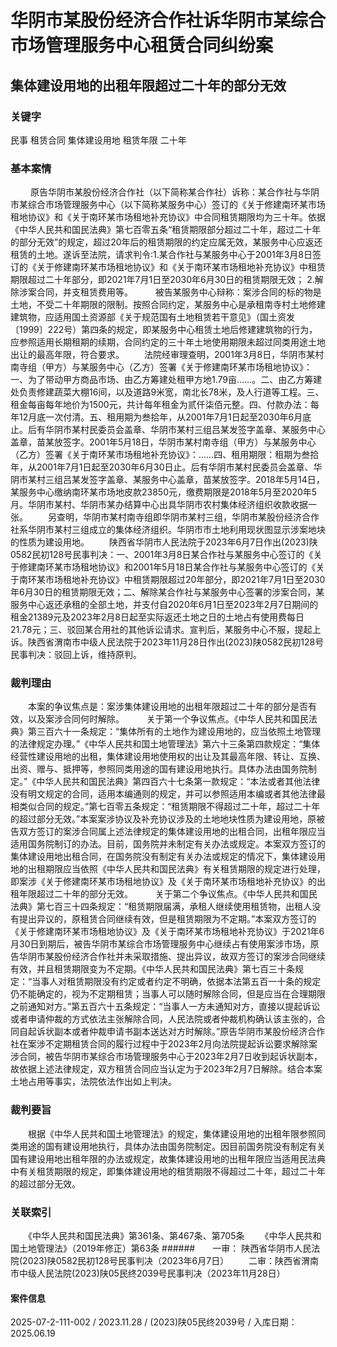 # 华阴市某股份经济合作社诉华阴市某综合市场管理服务中心租赁合同纠纷案
## 集体建设用地的出租年限超过二十年的部分无效
### 关键字
民事 租赁合同 集体建设用地 租赁年限 二十年
### 基本案情
　　    原告华阴市某股份经济合作社（以下简称某合作社）诉称：某合作社与华阴市某综合市场管理服务中心（以下简称某服务中心）签订的《关于修建南环某市场租地协议》和《关于南环某市场租地补充协议》中合同租赁期限均为三十年。依据《中华人民共和国民法典》第七百零五条“租赁期限部分超过二十年，超过二十年的部分无效”的规定，超过20年后的租赁期限的约定应属无效，某服务中心应返还租赁的土地。遂诉至法院，请求判令:1.某合作社与某服务中心于2001年3月8日签订的《关于修建南环某市场租地协议》和《关于南环某市场租地补充协议》中租赁期限超过二十年部分，即2021年7月1日至2030年6月30日的租赁期限无效； 2.解除涉案合同，并支租赁费用等。
　　    被告某服务中心辩称：案涉合同的标的物是土地，不受二十年期限的限制。按照合同约定，某服务中心是承租南寺村土地修建建筑物，应适用国土资源部《关于规范国有土地租赁若干意见》（国土资发〔1999〕222号）第四条的规定，即某服务中心租赁土地后修建建筑物的行为，应参照适用长期租期的续期，合同约定的三十年土地使用期限未超过同类用途土地出让的最高年限，符合要求。
　　法院经审理查明，2001年3月8日，华阴市某村南寺组（甲方）与某服务中心（乙方）签署《关于修建南环某市场租地协议》：一、为了带动甲方商品市场、由乙方筹建处租甲方地1.79亩……。二、由乙方筹建处负责修建蔬菜大棚16间，以及道路9米宽，南北长78米，及人行道等工程。三、租金每亩每年地价为1500元，共计每年租金为贰仟柒佰元整。四、付款办法：每年12月底一次付清。五、租用期为叁拾年，从2001年7月1日起至2030年6月底止。后有华阴市某村民委员会盖章、华阴市某村三组吕某发签字盖章、某服务中心盖章，苗某放签字。2001年5月18日，华阴市某村南寺组（甲方）与某服务中心（乙方）签署《关于南环某市场租地补充协议》：……四、租用期限：租期为叁拾年，从2001年7月1日起至2030年6月30日止。后有华阴市某村民委员会盖章、华阴市某村三组吕某发签字盖章、某服务中心盖章，苗某放签字。2018年5月14日，某服务中心缴纳南环某市场地皮款23850元，缴费期限是2018年5月至2020年5月。华阴市某村、华阴市某办结算中心出具华阴市农村集体经济组织收款收据一张。
　　另查明，华阴市某村南寺组即华阴市某村三组，华阴市某股份经济合作社系华阴市某村三组成立的集体经济组织。华阴市市土地利用现状图显示涉案地块的性质为建设用地。 
　　陕西省华阴市人民法院于2023年6月7日作出(2023)陕0582民初128号民事判决：一、2001年3月8日某合作社与某服务中心签订的《关于修建南环某市场租地协议》和2001年5月18日某合作社与某服务中心签订的《关于南环某市场租地补充协议》中租赁期限超过20年部分，即2021年7月1日至2030年6月30日的租赁期限无效；二、解除某合作社与某服务中心签署的涉案合同，某服务中心返还承租的全部土地，并支付自2020年6月1日至2023年2月7日期间的租金21389元及2023年2月8日起至实际返还土地之日的土地占有使用费每日21.78元；三、驳回某合用社的其他诉讼请求。宣判后，某服务中心不服，提起上诉。陕西省渭南市中级人民法院于2023年11月28日作出(2023)陕0582民初128号民事判决：驳回上诉，维持原判。
### 裁判理由
　　本案的争议焦点是：案涉集体建设用地的出租年限超过二十年的部分是否有效，以及案涉合同何时解除。
　　    关于第一个争议焦点。《中华人民共和国民法典》第三百六十一条规定：“集体所有的土地作为建设用地的，应当依照土地管理的法律规定办理。”《中华人民共和国土地管理法》第六十三条第四款规定：“集体经营性建设用地的出租，集体建设用地使用权的出让及其最高年限、转让、互换、出资、赠与、抵押等，参照同类用途的国有建设用地执行。具体办法由国务院制定。”《中华人民共和国民法典》第四百六十七条第一款规定：“本法或者其他法律没有明文规定的合同，适用本编通则的规定，并可以参照适用本编或者其他法律最相类似合同的规定。”第七百零五条规定：“租赁期限不得超过二十年，超过二十年的超过部分无效。”本案案涉协议及补充协议涉及的土地地块性质为建设用地，原被告双方签订的案涉合同属上述法律规定的集体建设用地的出租合同，出租年限应当适用国务院制订的办法。目前，国务院并未制定有关办法或规定。本案双方签订的集体建设用地出租合同，在国务院没有制定有关办法或规定的情况下，集体建设用地的出租期限应当依照《中华人民共和国民法典》有关租赁期限的规定进行处理，即案涉《关于修建南环某市场租地协议》及《关于南环某市场租地补充协议》的出租年限超过二十年的部分无效。
　　    关于第二个争议焦点。《中华人民共和国民法典》第七百三十四条规定：“租赁期限届满，承租人继续使用租赁物，出租人没有提出异议的，原租赁合同继续有效，但是租赁期限为不定期。”本案双方签订的《关于修建南环某市场租地协议》及《关于南环某市场租地补充协议》于2021年6月30日到期后，被告华阴市某综合市场管理服务中心继续占有使用案涉市场，原告华阴市某股份经济合作社并未采取措施、提出异议，故双方签订的案涉合同继续有效，并且租赁期限变为不定期。《中华人民共和国民法典》第七百三十条规定：“当事人对租赁期限没有约定或者约定不明确，依据本法第五百一十条的规定仍不能确定的，视为不定期租赁；当事人可以随时解除合同，但是应当在合理期限之前通知对方。”第五百六十五条规定：“当事人一方未通知对方，直接以提起诉讼或者申请仲裁的方式依法主张解除合同，人民法院或者仲裁机构确认该主张的，合同自起诉状副本或者仲裁申请书副本送达对方时解除。”原告华阴市某股份经济合作社在案涉不定期租赁合同的履行过程中于2023年2月向法院提起诉讼要求解除案涉合同，被告华阴市某综合市场管理服务中心于2023年2月7日收到起诉状副本，故依据上述法律规定，双方租赁合同应当认定为于2023年2月7日解除。结合本案土地占用等事实，法院依法作出如上判决。
　　
### 裁判要旨
　　根据《中华人民共和国土地管理法》的规定，集体建设用地的出租年限参照同类用途的国有建设用地执行，具体办法由国务院制定。因目前国务院没有制定有关国有建设用地出租年限的办法或规定，故集体建设用地的出租年限应当适用民法典中有关租赁期限的规定，即集体建设用地的租赁期限不得超过二十年，超过二十年的超过部分无效。
　　
### 关联索引
　　《中华人民共和国民法典》第361条、第467条、第705条
　　《中华人民共和国土地管理法》（2019年修正）第63条
######　　一审： 陕西省华阴市人民法院(2023)陕0582民初128号民事判决（2023年6月7日）
　　二审：陕西省渭南市中级人民法院(2023)陕05民终2039号民事判决（2023年11月28日）
　　
#### 案件信息
2025-07-2-111-002 / 2023.11.28 / (2023)陕05民终2039号 / 入库日期：2025.06.19
